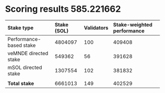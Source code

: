 # Scoring results 585.221662

| Stake type              | Stake (SOL) | Validators | Stake-weighted performance |
|:------------------------|:------------|:-----------|:---------------------------|
| Performance-based stake | 4804097     | 100        | 409408                     |
| veMNDE directed stake   | 549362      | 56         | 391628                     |
| mSOL directed stake     | 1307554     | 102        | 381832                     |
|                         |             |            |                            |
| **Total stake**         | 6661013     | 149        | 402529                     |
